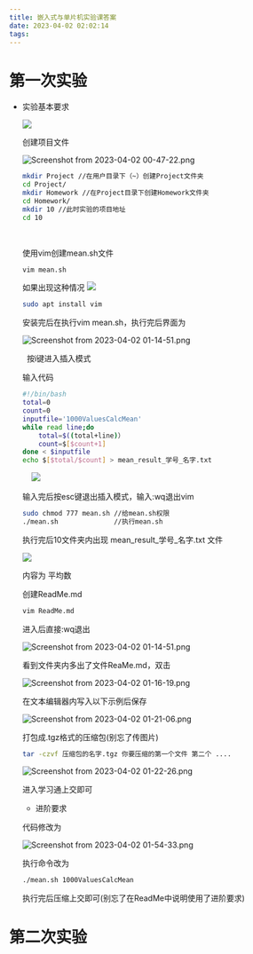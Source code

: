 ```yaml
---
title: 嵌入式与单片机实验课答案
date: 2023-04-02 02:02:14
tags:
---
```


# 第一次实验

* 实验基本要求
  
  ![](SingleChip/2023-04-02-02-05-40-image.png)
  
  <!--more-->
  
  创建项目文件
  
  ![Screenshot from 2023-04-02 00-47-22.png](SingleChip/53dd30183091b0bb68dfbdb15031cc2dfa2e0306.png)
  
  ```bash
  mkdir Project //在用户目录下（~）创建Project文件夹
  cd Project/  
  mkdir Homework //在Project目录下创建Homework文件夹
  cd Homework/
  mkdir 10 //此时实验的项目地址
  cd 10
  ```
  
     
  
  使用vim创建mean.sh文件
  
  ```bash
  vim mean.sh 
  ```
  
  如果出现这种情况
  ![](SingleChip/4c9eeaf452c81e4203aab3ab35f203b530e08202.png)
  
  ```bash
  sudo apt install vim
  ```
  
  安装完后在执行vim mean.sh，执行完后界面为
  
  ![Screenshot from 2023-04-02 01-14-51.png](SingleChip/426941f16f054370a2e48c0b9334b919349fd85a.png)
  
    按i键进入插入模式
  
  输入代码
  
  ```bash
  #!/bin/bash
  total=0
  count=0
  inputfile='1000ValuesCalcMean'
  while read line;do
      total=$((total+line)）
      count=$[$count+1]
  done < $inputfile
  echo $[$total/$count] > mean_result_学号_名字.txt
  ```
  
      ![](SingleChip/d5a14db6ef5b8ee6e4e4628c1290b38445a7835e.png)
  
  输入完后按esc键退出插入模式，输入:wq退出vim
  
  ```bash
  sudo chmod 777 mean.sh //给mean.sh权限
  ./mean.sh              //执行mean.sh
  ```
  
  执行完后10文件夹内出现 mean_result_学号_名字.txt 文件
  
  ![](SingleChip/57037c8bea42c86053227fe549874b419653b56c.png)
  
  内容为 平均数
  
  创建ReadMe.md
  
  ```bash
  vim ReadMe.md
  ```
  
  进入后直接:wq退出
  
  ![Screenshot from 2023-04-02 01-14-51.png](SingleChip/426941f16f054370a2e48c0b9334b919349fd85a.png)
  
  看到文件夹内多出了文件ReaMe.md，双击
  
  ![Screenshot from 2023-04-02 01-16-19.png](SingleChip/54c588817fcd205435a974f1d8077220d5485bf4.png)
  
  在文本编辑器内写入以下示例后保存
  
  ![Screenshot from 2023-04-02 01-21-06.png](SingleChip/62d506ea99c99e2d95a5c5d0b00410291b1a7de4.png)
  
  打包成.tgz格式的压缩包(别忘了传图片)
  
  ```bash
  tar -czvf 压缩包的名字.tgz 你要压缩的第一个文件 第二个 ....
  ```
  
  ![Screenshot from 2023-04-02 01-22-26.png](SingleChip/ba71358b9ca3c9a533af1de889672b443827b2b5.png)
  
  进入学习通上交即可
  
  * 进阶要求
  
  代码修改为
  
  ![Screenshot from 2023-04-02 01-54-33.png](SingleChip/08a01404c19e5459d57c8e384f5eaf22869a43eb.png)
  
  执行命令改为
  
  ```bash
  ./mean.sh 1000ValuesCalcMean
  ```
  
  执行完后压缩上交即可(别忘了在ReadMe中说明使用了进阶要求)

# 第二次实验
